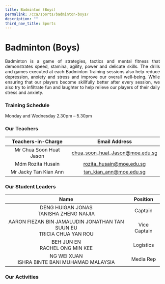```yaml
---
title: Badminton (Boys)
permalink: /cca/sports/badminton-boys/
description: ""
third_nav_title: Sports
---
```

# Badminton (Boys)

<p style="text-align: justify;">Badminton is a game of strategies, tactics and mental fitness that demonstrates speed, stamina, agility, power and delicate skills. The drills and games executed at each Badminton Training sessions also help reduce depression, anxiety and stress and improve our overall well-being. While ensuring that our players become skillfully better after every session, we also try to infiltrate fun and laughter to help relieve our players of their daily stress and anxiety. </p>

### Training Schedule

Monday and Wednesday 2.30pm – 5.30pm  

### Our Teachers

| Teachers-in-Charge      | Email Address                   |
|:------------:|:--------------:|
| Mr Chua Soon Huat Jason | chua_soon_huat_Jason@moe.edu.sg |
|    Mdm Rozita Husain    |     rozita_husain@moe.edu.sg    |
|  Mr Jacky Tan Kian Ann  |     tan_kian_ann@moe.edu.sg     |

### Our Student Leaders

| Name                | Position     |
|:------------:|:--------------:|
|                DENG HUIGAN JONAS<br>TANISHA ZHENG NAIJIA                |    Captain   |
| AARON FIEZAN BIN JAMALUDIN JONATHAN TAN SUUN EU<br> TRICIA CHUA YAN ROU | Vice Captain |
| BEH JUN EN<br> RACHEL ONG MIN KEE                                       |   Logistics  |
| NG WEI XUAN<br> ISHRA BINTE BANI MUHAMAD MALAYSIA                       |   Media Rep  |

### Our Activities


